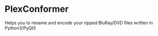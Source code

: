 # PlexConformer
Helps you to rename and encode your ripped BluRay/DVD files
written in Python3/PyQt5
